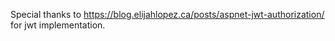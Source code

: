 Special thanks to https://blog.elijahlopez.ca/posts/aspnet-jwt-authorization/ for jwt implementation.